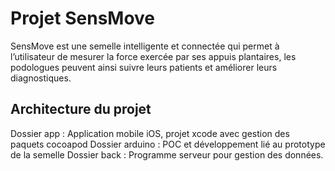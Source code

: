 # Projet SensMove

SensMove est une semelle intelligente et connectée qui permet à l’utilisateur de mesurer la force exercée par ses appuis plantaires, les podologues peuvent ainsi suivre leurs patients et améliorer leurs diagnostiques.

## Architecture du projet

Dossier app : Application mobile iOS, projet xcode avec gestion des paquets cocoapod
Dossier arduino : POC et développement lié au prototype de la semelle 
Dossier back : Programme serveur pour gestion des données.